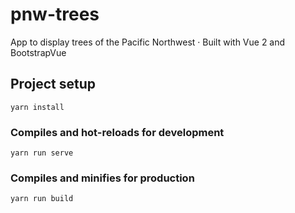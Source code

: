 # pnw-trees

App to display trees of the Pacific Northwest · Built with Vue 2 and BootstrapVue

## Project setup
```
yarn install
```

### Compiles and hot-reloads for development
```
yarn run serve
```

### Compiles and minifies for production
```
yarn run build
```
